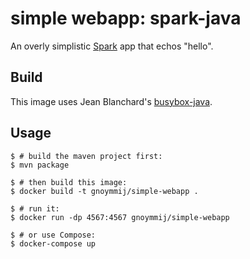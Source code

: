 # simple webapp: spark-java

An overly simplistic [Spark](http://sparkjava.com/) app that echos "hello".

## Build

This image uses Jean Blanchard's [busybox-java](https://github.com/jeanblanchard/docker-busybox-java).

## Usage

```console
$ # build the maven project first:
$ mvn package

$ # then build this image:
$ docker build -t gnoymmij/simple-webapp .

$ # run it:
$ docker run -dp 4567:4567 gnoymmij/simple-webapp

$ # or use Compose:
$ docker-compose up
```
